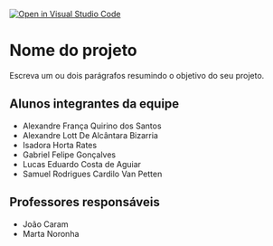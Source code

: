 [![Open in Visual Studio Code](https://classroom.github.com/assets/open-in-vscode-c66648af7eb3fe8bc4f294546bfd86ef473780cde1dea487d3c4ff354943c9ae.svg)](https://classroom.github.com/online_ide?assignment_repo_id=7718321&assignment_repo_type=AssignmentRepo)
# Nome do projeto
Escreva um ou dois parágrafos resumindo o objetivo do seu projeto.

## Alunos integrantes da equipe

* Alexandre França Quirino dos Santos
* Alexandre Lott De Alcântara Bizarria
* Isadora Horta Rates
* Gabriel Felipe Gonçalves
* Lucas Eduardo Costa de Aguiar
* Samuel Rodrigues Cardilo Van Petten

## Professores responsáveis

* João Caram
* Marta Noronha

